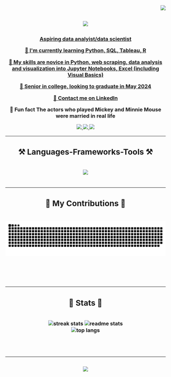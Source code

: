 <img align="right" src="https://visitor-badge?page_id=nguyenlisa1234.nguyenlisa1234" />

<h1 align="center">
  <a href="https://git.io/typing-svg">
    <img src="https://readme-typing-svg.herokuapp.com/?font=Righteous&size=35&center=true&vCenter=true&width=500&height=70&duration=4000&lines=👁️+Hi+There!+👁️;+🦖+I'm+Lisa+Nguyen+🦖;" />
</h1>

<h3 align="center">Aspiring data analyist/data scientist

<br/>

<div align="center">

🐙 I'm currently learning **Python, SQL, Tableau, R**

🐇 My skills are **novice in Python, web scraping, data analysis and visualization into Jupyter Notebooks, Excel (including Visual Basics)**

🐣 Senior in college, looking to **graduate in May 2024**

🦉 Contact me on **[LinkedIn](www.linkedin.com/in/lisa-thanh-nguyen)**

🐌 Fun fact **The actors who played Mickey and Minnie Mouse were married in real life**

<div align="center">
  <a href="mailto:nguyenlisa122818@gmail.com">
    <img src="https://img.shields.io/badge/Gmail-333333?style=for-the-badge&logo=gmail&logo=gmail&logoColor=red" target="_blank" />
  </a>
  <a href="https://linkedin.com/in/lisa-thanh-nguyen" target="_blank">
    <img src="https://img.shields.io/badge/LinkedIn-0077B5?style=for-the-badge&logo=linkedin&logoColor=white" target="_blank" />
  </a>
  <a href="https://nguyenlisa1234.github.io" target="_blank">
    <img src="https://img.shields.io/badge/Portfolio-FF5722?style=for-the-badge&logo=todoist&logoColor=white" target="_blank" /> <!--
sqlite, safari, google-chrome are other good icon options -->
  </a>
</div>

 <hr/>
 
<h2 align="center">⚒️ Languages-Frameworks-Tools ⚒️</h2>
<br/>
<div align="center">
    <img src="https://skillicons.dev/icons?i=html,css,vscode,python,javascript,mysql,r" /><br>
</div>

<br/>
<hr/>

<div align="center">
  <h2>🐍 My Contributions 🐍</h2>
  <br>
  <img alt="snake eating my contributions" src="https://raw.githubusercontent.com/nguyenlisa1234/nguyenlisa1234/output/github-contribution-grid-snake.svg" />
  
  <br/><br/><br/>
</div>

<hr/>

<h2 align="center">🐢 Stats 🐢</h2>
<br>
<div align=center>
  <img width=390 src="https://streak-stats.demolab.com/?user=nguyenlisa1234&count_private=true&theme=react&border_radius=10" alt="streak stats"/>
  <img width=390 src="https://github-readme-stats-nguyenlisa1234.vercel.app/api?username=nguyenlisa1234&count_private=true&show_icons=true&theme=react&rank_icon=github&border_radius=10" alt="readme stats" />
  <br/>
  <img width=325 align="center" src="https://github-readme-stats-nguyenlisa1234.vercel.app/api/top-langs/?username=nguyenlisa1234&hide=HTML&langs_count=8&layout=compact&theme=react&border_radius=10&size_weight=0.5&count_weight=0.5&exclude_repo=github-readme-stats" alt="top langs" />
</div>

<br/><br/>
<hr/>

<h3 align="center">
    <img src="https://readme-typing-svg.herokuapp.com/?font=Righteous&size=25&center=true&vCenter=true&width=500&height=70&duration=4000&lines=Thanks+for+visiting!+☃️;+Shoot+me+a+message+on+Linkedin!;I'm+always+down+to+collab+:)">
</h3>

<br/>

